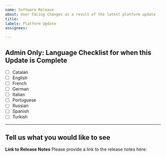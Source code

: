 ```yaml
---
name: Software Release
about: User Facing Changes as a result of the latest platform update
title: 
labels: Platform Update
assignees: 

---
```


## Admin Only: Language Checklist for when this Update is Complete
- [ ] Catalan
- [ ] English
- [ ] French
- [ ] German
- [ ] Italian
- [ ] Portuguese
- [ ] Russian
- [ ] Spanish
- [ ] Turkish

----------------------------------------------------------------------------------------------------------------
## Tell us what you would like to see


**Link to Release Notes**
Please provide a link to the release notes here:
